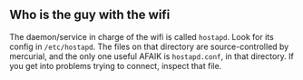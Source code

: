 
Who is the guy with the wifi 
----------------------------

The daemon/service in charge of the wifi is called `hostapd`. Look for its config in `/etc/hostapd`.
The files on that directory are source-controlled by mercurial, and the only one useful AFAIK is 
`hostapd.conf`, in that directory. If you get into problems trying to connect, inspect that file. 